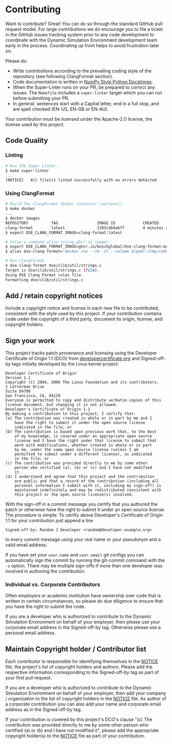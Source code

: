 # Contributing

Want to contribute? Great! You can do so through the standard GitHub pull
request model. For large contributions we do encourage you to file a ticket in
the GitHub issues tracking system prior to any code development to coordinate
with the Dynamic Simulation Environment development team early in the process.
Coordinating up front helps to avoid frustration later on.

Please do:

* Write contributions according to the prevailing coding style of the
  repository (see following ClangFormat section).
* Code documentation is written in [NumPy Style Python Docstrings][NumPyDoc].
* When the Super-Linter runs on your PR, be prepared to _correct_ any issues.
  The `Makefile` includes a `super-linter` target which you can run before
  submitting your PR.
* In general: sentences start with a Capital letter, end in a full stop, and
  are spell checked (EN-US, EN-GB or EN-AU).

Your contribution must be licensed under the Apache-2.0 license, the license
used by this project.


## Code Quality

### Linting

```bash
# Run the Super Linter.
$ make super-linter
...
[NOTICE]   All file(s) linted successfully with no errors detected
```


### Using ClangFormat

```bash
# Build the ClangFormat docker container (optional).
$ make docker
...
$ docker images
REPOSITORY          TAG                 IMAGE ID            CREATED             SIZE
clang-format        latest              1383c4b9a6ff        4 minutes ago       422MB
$ export DSE_CLANG_FORMAT_IMAGE=clang-format:latest

# Setup a command alias (using ghcr.io image).
$ export DSE_CLANG_FORMAT_IMAGE=ghcr.io/boschglobal/dse-clang-format:main
$ alias dse-clang-format='docker run --rm -it --volume $(pwd):/tmp/code ${DSE_CLANG_FORMAT_IMAGE}'

# Run ClangFormat.
$ dse-clang-format dse/clib/util/strings.c
Target is dse/clib/util/strings.c (file).
Using DSE Clang Format rules file.
Formatting dse/clib/util/strings.c
```


## Add / retain copyright notices

Include a copyright notice and license in each new file to be contributed,
consistent with the style used by this project. If your contribution contains
code under the copyright of a third party, document its origin, license, and
copyright holders.


## Sign your work

This project tracks patch provenance and licensing using the Developer
Certificate of Origin 1.1 (DCO) from [developercertificate.org][DCO] and
Signed-off-by tags initially developed by the Linux kernel project.

```text
Developer Certificate of Origin
Version 1.1
Copyright (C) 2004, 2006 The Linux Foundation and its contributors.
1 Letterman Drive
Suite D4700
San Francisco, CA, 94129
Everyone is permitted to copy and distribute verbatim copies of this
license document, but changing it is not allowed.
Developer's Certificate of Origin 1.1
By making a contribution to this project, I certify that:
(a) The contribution was created in whole or in part by me and I
    have the right to submit it under the open source license
    indicated in the file; or
(b) The contribution is based upon previous work that, to the best
    of my knowledge, is covered under an appropriate open source
    license and I have the right under that license to submit that
    work with modifications, whether created in whole or in part
    by me, under the same open source license (unless I am
    permitted to submit under a different license), as indicated
    in the file; or
(c) The contribution was provided directly to me by some other
    person who certified (a), (b) or (c) and I have not modified
    it.
(d) I understand and agree that this project and the contribution
    are public and that a record of the contribution (including all
    personal information I submit with it, including my sign-off) is
    maintained indefinitely and may be redistributed consistent with
    this project or the open source license(s) involved.
```

With the sign-off in a commit message you certify that you authored the patch
or otherwise have the right to submit it under an open source license. The
procedure is simple: To certify above Developer's Certificate of
Origin 1.1 for your contribution just append a line

```text
Signed-off-by: Random J Developer <random@developer.example.org>
```

to every commit message using your real name or your pseudonym and a valid
email address.

If you have set your `user.name` and `user.email` git configs you can
automatically sign the commit by running the git-commit command with the `-s`
option.  There may be multiple sign-offs if more than one developer was
involved in authoring the contribution.


### Individual vs. Corporate Contributors

Often employers or academic institution have ownership over code that is
written in certain circumstances, so please do due diligence to ensure that
you have the right to submit the code.

If you are a developer who is authorized to contribute to the Dynamic
Simulation Environment on behalf of your employer, then please use your
corporate email address in the Signed-off-by tag.
Otherwise please use a personal email address.


## Maintain Copyright holder / Contributor list

Each contributor is responsible for identifying themselves in the
[NOTICE](NOTICE) file, the project's list of copyright holders and authors.
Please add the respective information corresponding to the Signed-off-by tag
as part of your first pull request.

If you are a developer who is authorized to contribute to the Dynamic Simulation
Environment on behalf of your employer, then add your company / organization to
the list of copyright holders in the [NOTICE](NOTICE) file.
As author of a corporate contribution you can also add your name and corporate
email address as in the Signed-off-by tag.

If your contribution is covered by this project's DCO's clause "(c) The
contribution was provided directly to me by some other person who certified
(a) or (b) and I have not modified it", please add the appropriate copyright
holder(s) to the [NOTICE](NOTICE) file as part of your contribution.

[DCO]: https://developercertificate.org/
[NumPyDoc]: https://sphinxcontrib-napoleon.readthedocs.io/en/latest/example_numpy.html#example-numpy
